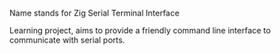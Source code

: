 Name stands for Zig Serial Terminal Interface

Learning project, aims to provide a friendly command line interface to communicate with serial ports.
